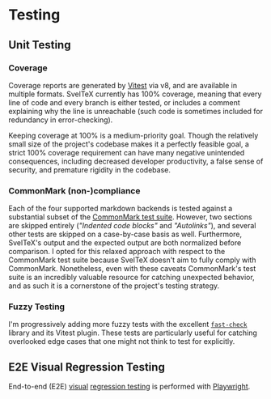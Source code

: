 # Testing

## Unit Testing

### Coverage

Coverage reports are generated by [Vitest] via v8, and are available in multiple
formats. SvelTeX currently has 100% coverage, meaning that every line of code
and every branch is either tested, or includes a comment explaining why the line
is unreachable (such code is sometimes included for redundancy in
error-checking).

Keeping coverage at 100% is a medium-priority goal. Though the relatively small
size of the project's codebase makes it a perfectly feasible goal, a strict 100%
coverage requirement can have many negative unintended consequences, including
decreased developer productivity, a false sense of security, and premature
rigidity in the codebase.

### CommonMark (non-)compliance

Each of the four supported markdown backends is tested against a substantial
subset of the [CommonMark test suite]. However, two sections are skipped
entirely (_"Indented code blocks"_ and _"Autolinks"_), and several other tests
are skipped on a case-by-case basis as well. Furthermore, SvelTeX's output and
the expected output are both normalized before comparison. I opted for this
relaxed approach with respect to the CommonMark test suite because SvelTeX
doesn't aim to fully comply with CommonMark. Nonetheless, even with these
caveats CommonMark's test suite is an incredibly valuable resource for catching
unexpected behavior, and as such it is a cornerstone of the project's testing
strategy.

### Fuzzy Testing

I'm progressively adding more fuzzy tests with the excellent [`fast-check`]
library and its Vitest plugin. These tests are particularly useful for catching
overlooked edge cases that one might not think to test for explicitly.

## E2E Visual Regression Testing

End-to-end (E2E) [visual] [regression testing] is performed with [Playwright].



[Vitest]: https://vitest.dev/
[CommonMark test suite]: https://spec.commonmark.org/0.31.2/spec.json
[`fast-check`]: https://fast-check.dev/
[visual]: https://playwright.dev/docs/test-snapshots
[regression testing]: https://en.wikipedia.org/wiki/Regression_testing
[Playwright]: https://playwright.dev/

